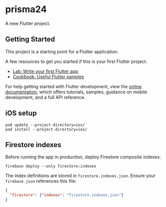 # prisma24

A new Flutter project.

## Getting Started

This project is a starting point for a Flutter application.

A few resources to get you started if this is your first Flutter project:

- [Lab: Write your first Flutter app](https://docs.flutter.dev/get-started/codelab)
- [Cookbook: Useful Flutter samples](https://docs.flutter.dev/cookbook)

For help getting started with Flutter development, view the
[online documentation](https://docs.flutter.dev/), which offers tutorials,
samples, guidance on mobile development, and a full API reference.

## iOS setup

```
pod update --project-directory=ios/
pod install --project-directory=ios/
```

## Firestore indexes

Before running the app in production, deploy Firestore composite indexes:

```
firebase deploy --only firestore:indexes
```

The index definitions are stored in `firestore.indexes.json`.
Ensure your `firebase.json` references this file:

```json
{
  "firestore": {"indexes": "firestore.indexes.json"}
}
```

